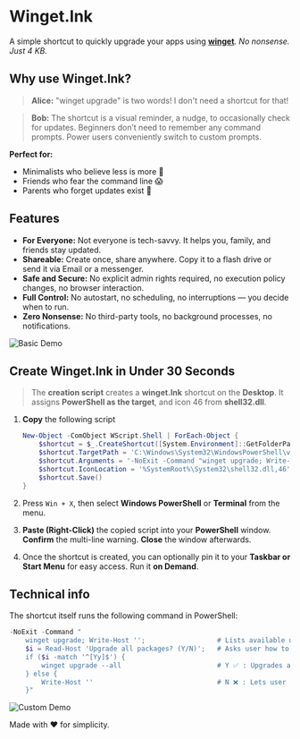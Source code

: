 # Winget.lnk

A simple shortcut to quickly upgrade your apps using [**winget**](https://learn.microsoft.com/windows/package-manager/winget/). *No nonsense. Just 4 KB.*

## Why use Winget.lnk?

> **Alice:** "winget upgrade" is two words! I don't need a shortcut for that!

> **Bob:** The shortcut is a visual reminder, a nudge, to occasionally check for updates. Beginners don’t need to remember any command prompts. Power users conveniently switch to custom prompts.

**Perfect for:**  
- Minimalists who believe less is more 🔧
- Friends who fear the command line 😱  
- Parents who forget updates exist 🧓  

## Features 

- **For Everyone:** Not everyone is tech-savvy. It helps you, family, and friends stay updated.
- **Shareable:** Create once, share anywhere. Copy it to a flash drive or send it via Email or a messenger.
- **Safe and Secure:** No explicit admin rights required, no execution policy changes, no browser interaction.
- **Full Control:** No autostart, no scheduling, no interruptions — you decide when to run.
- **Zero Nonsense:** No third-party tools, no background processes, no notifications.

![Basic Demo](images/Demo-Yes.gif)

## Create Winget.lnk in Under 30 Seconds

> The **creation script** creates a **winget.lnk** shortcut on the **Desktop**. It assigns **PowerShell as the target**, and icon 46 from **shell32.dll**. 

1. **Copy** the following script
   ```powershell
   New-Object -ComObject WScript.Shell | ForEach-Object {
       $shortcut = $_.CreateShortcut([System.Environment]::GetFolderPath('Desktop') + '\winget.lnk')
       $shortcut.TargetPath = 'C:\Windows\System32\WindowsPowerShell\v1.0\powershell.exe'
       $shortcut.Arguments = '-NoExit -Command "winget upgrade; Write-Host ''''; $i = Read-Host ''Upgrade all packages? (Y/N)''; if ($i -match ''^[Yy]$'') { winget upgrade --all } else { Write-Host '''' }"'
       $shortcut.IconLocation = '%SystemRoot%\System32\shell32.dll,46'
       $shortcut.Save()
   }

2. Press `Win + X`, then select **Windows PowerShell** or **Terminal** from the menu. 

3. **Paste (Right-Click)** the copied script into your **PowerShell** window. **Confirm** the multi-line warning. **Close** the window afterwards.
   
4. Once the shortcut is created, you can optionally pin it to your **Taskbar or Start Menu** for easy access. Run it **on Demand**.

## Technical info


The shortcut itself runs the following command in PowerShell:

```powershell
-NoExit -Command "
    winget upgrade; Write-Host '';                  # Lists available upgrades
    $i = Read-Host 'Upgrade all packages? (Y/N)';   # Asks user how to proceed
    if ($i -match '^[Yy]$') {                       
        winget upgrade --all                        # Y ✅ : Upgrades apps automatically. Prompts UAC only when needed.
    } else {
        Write-Host ''                               # N ❌ : Lets user run custom prompts. Convenient for power users.
    }"
```

![Custom Demo](images/Demo-No.gif)

Made with ❤️ for simplicity.
